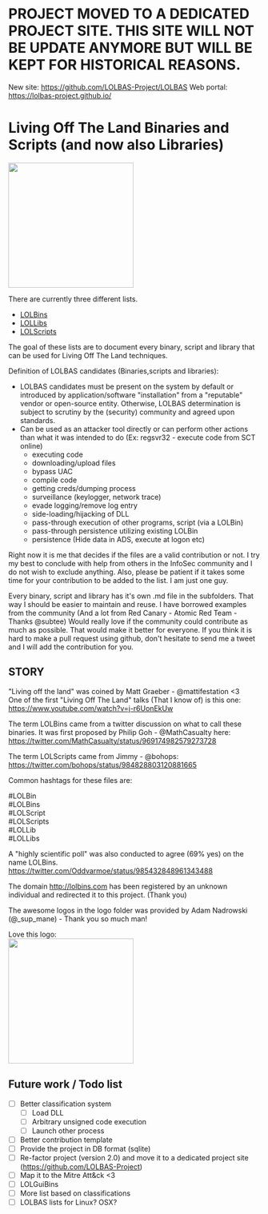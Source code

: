 # PROJECT MOVED TO A DEDICATED PROJECT SITE. THIS SITE WILL NOT BE UPDATE ANYMORE BUT WILL BE KEPT FOR HISTORICAL REASONS.
New site: https://github.com/LOLBAS-Project/LOLBAS
Web portal: https://lolbas-project.github.io/

# Living Off The Land Binaries and Scripts (and now also Libraries)

<img src="https://github.com/api0cradle/LOLBAS/raw/master/Logo/LOLBAS.png" height="250">


There are currently three different lists.

* [LOLBins](LOLBins.md)    
* [LOLLibs](LOLLibs.md)    
* [LOLScripts](LOLScripts.md)    


The goal of these lists are to document every binary, script and library that can be used for Living Off The Land techniques. 

Definition of LOLBAS candidates (Binaries,scripts and libraries):
* LOLBAS candidates must be present on the system by default or introduced by application/software "installation" from a "reputable" vendor or open-source entity. Otherwise, LOLBAS determination is subject to scrutiny by the (security) community and agreed upon standards.
* Can be used as an attacker tool directly or can perform other actions than what it was intended to do (Ex: regsvr32 - execute code from SCT online)
  * executing code
  * downloading/upload files
  * bypass UAC
  * compile code
  * getting creds/dumping process
  * surveillance (keylogger, network trace)
  * evade logging/remove log entry
  * side-loading/hijacking of DLL
  * pass-through execution of other programs, script (via a LOLBin)
  * pass-through persistence utilizing existing LOLBin
  * persistence (Hide data in ADS, execute at logon etc)

Right now it is me that decides if the files are a valid contribution or not. 
I try my best to conclude with help from others in the InfoSec community and I do not wish to exclude anything. 
Also, please be patient if it takes some time for your contribution to be added to the list. I am just one guy.   

Every binary, script and library has it's own .md file in the subfolders. That way I should be easier to maintain and reuse. 
I have borrowed examples from the community (And a lot from Red Canary - Atomic Red Team - Thanks @subtee)
Would really love if the community could contribute as much as possible. That would make it better for everyone.
If you think it is hard to make a pull request using github, don't hesitate to send me a tweet and I will add the contribution for you.


## STORY
"Living off the land" was coined by Matt Graeber - @mattifestation <3    
One of the first "Living Off The Land" talks (That I know of) is this one:
https://www.youtube.com/watch?v=j-r6UonEkUw   

The term LOLBins came from a twitter discussion on what to call these binaries. It was first proposed by Philip Goh - @MathCasualty here:
https://twitter.com/MathCasualty/status/969174982579273728

The term LOLScripts came from Jimmy - @bohops: 
https://twitter.com/bohops/status/984828803120881665

Common hashtags for these files are:

#LOLBin   
#LOLBins   
#LOLScript   
#LOLScripts   
#LOLLib   
#LOLLibs   

A "highly scientific poll" was also conducted to agree (69% yes) on the name LOLBins.
https://twitter.com/Oddvarmoe/status/985432848961343488 

The domain http://lolbins.com has been registered by an unknown individual and redirected it to this project. (Thank you)

The awesome logos in the logo folder was provided by Adam Nadrowski (@_sup_mane) - Thank you so much man! 

Love this logo:   
<img src="https://github.com/api0cradle/LOLBAS/raw/master/Logo/LOL1.png" height="250">

## Future work / Todo list
- [ ] Better classification system
	- [ ] Load DLL
	- [ ] Arbitrary unsigned code execution
	- [ ] Launch other process
- [ ] Better contribution template
- [ ] Provide the project in DB format (sqlite)
- [ ] Re-factor project (version 2.0) and move it to a dedicated project site (https://github.com/LOLBAS-Project)
- [ ] Map it to the Mitre Att&ck <3
- [ ] LOLGuiBins
- [ ] More list based on classifications
- [ ] LOLBAS lists for Linux? OSX?
